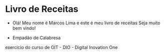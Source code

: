 # Livro de Receitas
 - Olá! Meu nome é Marcos Lima e este é meu livro de receitas Seja muito bem vindo!
* Empadão de Calabresa

exercicio do curso de GIT - DIO - Digital Inovation One
